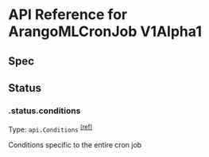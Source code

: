 # API Reference for ArangoMLCronJob V1Alpha1

## Spec

## Status

### .status.conditions

Type: `api.Conditions` <sup>[\[ref\]](https://github.com/arangodb/kube-arangodb/blob/1.2.35/pkg/apis/ml/v1alpha1/cronjob_status.go#L28)</sup>

Conditions specific to the entire cron job

